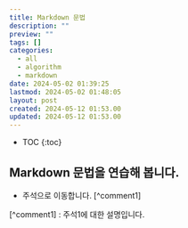 ```yaml
---
title: Markdown 문법
description: ""
preview: ""
tags: []
categories:
  - all
  - algorithm
  - markdown
date: 2024-05-02 01:39:25
lastmod: 2024-05-02 01:48:05
layout: post
created: 2024-05-12 01:53.00
updated: 2024-05-12 01:53.00
---
```

* TOC
{:toc}

## Markdown 문법을 연습해 봅니다.

* 주석으로 이동합니다. [^comment1]






[^comment1] : 주석1에 대한 설명입니다.

